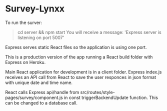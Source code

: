 # Survey-Lynxx

To run the surver:
>cd server && npm start
You will receive a message: 'Express server is listening on port 5007'

Express serves static React files so the application is using one port.

This is a production version of the app running a React build folder with Express on Heroku. 

Main React application for development is in a client folder. 
Express index.js receives an API call from React to save the user responces in json format with unique date and time name. 

React calls Express api/handle from src/routes/style-pages/survey/component.js in const triggerBackendUpdate function. This can be changed to a database call. 
